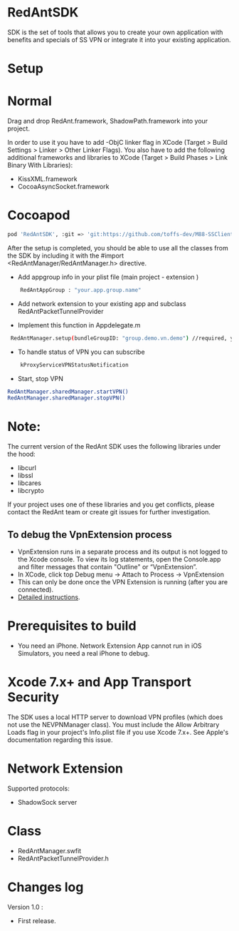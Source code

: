 # RedAntSDK

SDK is the set of tools that allows you to create your own application with benefits and specials of SS VPN  or integrate it into your existing application.
# Setup
# Normal
Drag and drop RedAnt.framework, ShadowPath.framework  into your project. 

In order to use it you have to add -ObjC linker flag in XCode (Target > Build Settings > Linker > Other Linker Flags). You also have to add the following additional frameworks and libraries to XCode (Target > Build Phases > Link Binary With Libraries):

* KissXML.framework
* CocoaAsyncSocket.framework
# Cocoapod
```sh
pod 'RedAntSDK', :git => 'git:https://github.com/toffs-dev/M88-SSClient-iOS-SDK.git'
```

After the setup is completed, you should be able to use all the classes from the SDK by including it with the #import <RedAntManager/RedAntManager.h> directive.

* Add appgroup info  in your plist file (main project - extension )
```sh
    RedAntAppGroup : "your.app.group.name"
```

* Add network extension to your existing app  and subclass RedAntPacketTunnelProvider

* Implement this function in Appdelegate.m
```sh
 RedAntManager.setup(bundleGroupID: "group.demo.vn.demo") //required, your appgroup name
```
* To handle status of VPN you can subscribe 
```sh
    kProxyServiceVPNStatusNotification
```
* Start, stop VPN 
```sh
RedAntManager.sharedManager.startVPN()
RedAntManager.sharedManager.stopVPN()
```
# Note:
The current version of the RedAnt SDK uses the following libraries under the hood:

* libcurl
* libssl
* libcares
* libcrypto

If your project uses one of these libraries and you get conflicts, please contact the RedAnt team or create git issues  for further investigation.

## To debug the VpnExtension process

* VpnExtension runs in a separate process and its output is not logged to the Xcode console. To view its log statements, open the Console.app and filter messages that contain "Outline" or “VpnExtension”.
* In XCode, click top Debug menu → Attach to Process → VpnExtension
* This can only be done once the VPN Extension is running (after you are connected).
* [Detailed instructions](https://developer.apple.com/library/content/documentation/General/Conceptual/ExtensibilityPG/ExtensionCreation.html#//apple_ref/doc/uid/TP40014214-CH5-SW8).

#  Prerequisites to build
* You need an iPhone. Network Extension App cannot run in iOS Simulators, you need a real iPhone to debug.


# Xcode 7.x+ and App Transport Security
The  SDK uses a local HTTP server to download VPN profiles (which does not use the NEVPNManager class). You must include the Allow Arbitrary Loads flag in your project's Info.plist file if you use Xcode 7.x+. See Apple's documentation regarding this issue.

# Network Extension
Supported protocols:
* ShadowSock server

# Class
- RedAntManager.swfit
- RedAntPacketTunnelProvider.h

# Changes log 

Version 1.0 : 
- First release.
